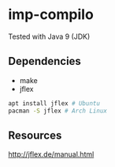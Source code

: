 # imp-compilo

Tested with Java 9 (JDK)

## Dependencies

* make
* jflex

```bash
apt install jflex # Ubuntu
pacman -S jflex # Arch Linux
```

## Resources

http://jflex.de/manual.html